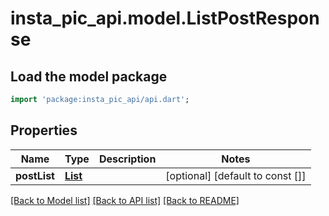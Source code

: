 # insta_pic_api.model.ListPostResponse

## Load the model package
```dart
import 'package:insta_pic_api/api.dart';
```

## Properties
Name | Type | Description | Notes
------------ | ------------- | ------------- | -------------
**postList** | [**List<Post>**](Post.md) |  | [optional] [default to const []]

[[Back to Model list]](../README.md#documentation-for-models) [[Back to API list]](../README.md#documentation-for-api-endpoints) [[Back to README]](../README.md)


